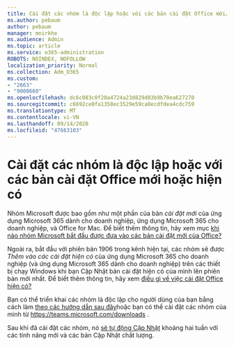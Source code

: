 ```yaml
---
title: Cài đặt các nhóm là độc lập hoặc với các bản cài đặt Office mới/hiện có
ms.author: pebaum
author: pebaum
manager: mnirkhe
ms.audience: Admin
ms.topic: article
ms.service: o365-administration
ROBOTS: NOINDEX, NOFOLLOW
localization_priority: Normal
ms.collection: Adm_O365
ms.custom:
- "2663"
- "9000660"
ms.openlocfilehash: dc6c083c0f28a4724a23d829d03b9b78ea627270
ms.sourcegitcommit: c6692ce0fa1358ec3529e59ca0ecdfdea4cdc759
ms.translationtype: MT
ms.contentlocale: vi-VN
ms.lasthandoff: 09/14/2020
ms.locfileid: "47663103"
---
```

# <a name="installing-teams-as-standalone-or-with-new-or-existing-office-installations"></a>Cài đặt các nhóm là độc lập hoặc với các bản cài đặt Office mới hoặc hiện có

Nhóm Microsoft được bao gồm như một phần của bản *cài đặt mới* của ứng dụng Microsoft 365 dành cho doanh nghiệp, ứng dụng Microsoft 365 cho doanh nghiệp, và Office for Mac. Để biết thêm thông tin, hãy xem mục [khi nào nhóm Microsoft bắt đầu được đưa vào các bản cài đặt mới của Office?](https://docs.microsoft.com/deployoffice/teams-install#when-will-microsoft-teams-start-being-included-with-new-installations-of-microsoft-365-apps)

Ngoài ra, bắt đầu với phiên bản 1906 trong kênh hiện tại, các nhóm sẽ được *Thêm vào các cài đặt hiện có* của ứng dụng Microsoft 365 cho doanh nghiệp (và ứng dụng Microsoft 365 dành cho doanh nghiệp) trên các thiết bị chạy Windows khi bạn Cập Nhật bản cài đặt hiện có của mình lên phiên bản mới nhất. Để biết thêm thông tin, hãy xem [điều gì về việc cài đặt Office hiện có?](https://docs.microsoft.com/deployoffice/teams-install#what-about-existing-installations-of-microsoft-365-apps)

Bạn có thể triển khai các nhóm là độc lập cho người dùng của bạn bằng cách làm [theo các hướng dẫn sau đây](https://docs.microsoft.com/MicrosoftTeams/msi-deployment)hoặc bạn có thể cài đặt các nhóm của mình từ https://teams.microsoft.com/downloads .

Sau khi đã cài đặt các nhóm, nó [sẽ tự động Cập Nhật](https://docs.microsoft.com/deployoffice/teams-install#feature-and-quality-updates-for-microsoft-teams) khoảng hai tuần với các tính năng mới và các bản Cập Nhật chất lượng. 

